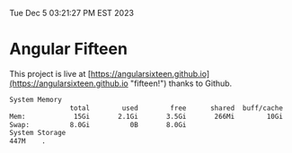 Tue Dec  5 03:21:27 PM EST 2023

# Angular Fifteen


This project is live at [https://angularsixteen.github.io](https://angularsixteen.github.io "fifteen!") thanks to Github.

```bash
System Memory
               total        used        free      shared  buff/cache   available
Mem:            15Gi       2.1Gi       3.5Gi       266Mi        10Gi        13Gi
Swap:          8.0Gi          0B       8.0Gi
System Storage
447M	.
```
```bash
